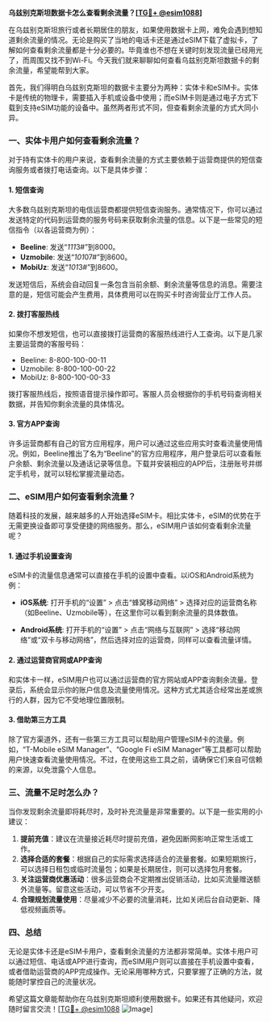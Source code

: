 **乌兹别克斯坦数据卡怎么查看剩余流量？[[TG💪+ @esim1088](https://t.me/s/esim1088)]**

在乌兹别克斯坦旅行或者长期居住的朋友，如果使用数据卡上网，难免会遇到想知道剩余流量的情况。无论是购买了当地的电话卡还是通过eSIM下载了虚拟卡，了解如何查看剩余流量都是十分必要的。毕竟谁也不想在关键时刻发现流量已经用光了，而周围又找不到Wi-Fi。今天我们就来聊聊如何查看乌兹别克斯坦数据卡的剩余流量，希望能帮到大家。

首先，我们得明白乌兹别克斯坦的数据卡主要分为两种：实体卡和eSIM卡。实体卡是传统的物理卡，需要插入手机或设备中使用；而eSIM卡则是通过电子方式下载到支持eSIM功能的设备中。虽然两者形式不同，但查看剩余流量的方式大同小异。

### **一、实体卡用户如何查看剩余流量？**

对于持有实体卡的用户来说，查看剩余流量的方式主要依赖于运营商提供的短信查询服务或者拨打电话查询。以下是具体步骤：

#### **1. 短信查询**
大多数乌兹别克斯坦的电信运营商都提供短信查询服务。通常情况下，你可以通过发送特定的代码到运营商的服务号码来获取剩余流量的信息。以下是一些常见的短信指令（以各运营商为例）：

- **Beeline**: 发送“*111*3#”到8000。
- **Uzmobile**: 发送“*101*07#”到8600。
- **MobiUz**: 发送“*101*3#”到8600。

发送短信后，系统会自动回复一条包含当前余额、剩余流量等信息的消息。需要注意的是，短信可能会产生费用，具体费用可以在购买卡时咨询营业厅工作人员。

#### **2. 拨打客服热线**
如果你不想发短信，也可以直接拨打运营商的客服热线进行人工查询。以下是几家主要运营商的客服号码：
- Beeline: 8-800-100-00-11
- Uzmobile: 8-800-100-00-22
- MobiUz: 8-800-100-00-33

拨打客服热线后，按照语音提示操作即可。客服人员会根据你的手机号码查询相关数据，并告知你剩余流量的具体情况。

#### **3. 官方APP查询**
许多运营商都有自己的官方应用程序，用户可以通过这些应用实时查看流量使用情况。例如，Beeline推出了名为“Beeline”的官方应用程序，用户登录后可以查看账户余额、剩余流量以及通话记录等信息。下载并安装相应的APP后，注册账号并绑定手机号，就可以轻松掌握流量动态。

### **二、eSIM用户如何查看剩余流量？**

随着科技的发展，越来越多的人开始选择eSIM卡。相比实体卡，eSIM的优势在于无需更换设备即可享受便捷的网络服务。那么，eSIM用户该如何查看剩余流量呢？

#### **1. 通过手机设置查询**
eSIM卡的流量信息通常可以直接在手机的设置中查看。以iOS和Android系统为例：

- **iOS系统**:
  打开手机的“设置” > 点击“蜂窝移动网络” > 选择对应的运营商名称（如Beeline、Uzmobile等），在这里你可以看到剩余流量的具体数值。

- **Android系统**:
  打开手机的“设置” > 点击“网络与互联网” > 选择“移动网络”或“双卡与移动网络”，然后选择对应的运营商，同样可以查看流量详情。

#### **2. 通过运营商官网或APP查询**
和实体卡一样，eSIM用户也可以通过运营商的官方网站或APP查询剩余流量。登录后，系统会显示你的账户信息及流量使用情况。这种方式尤其适合经常出差或旅行的人群，因为它不受地理位置限制。

#### **3. 借助第三方工具**
除了官方渠道外，还有一些第三方工具可以帮助用户管理eSIM卡的流量。例如，“T-Mobile eSIM Manager”、“Google Fi eSIM Manager”等工具都可以帮助用户快速查看流量使用情况。不过，在使用这些工具之前，请确保它们来自可信赖的来源，以免泄露个人信息。

### **三、流量不足时怎么办？**

当你发现剩余流量即将耗尽时，及时补充流量是非常重要的。以下是一些实用的小建议：

1. **提前充值**：建议在流量接近耗尽时提前充值，避免因断网影响正常生活或工作。
2. **选择合适的套餐**：根据自己的实际需求选择适合的流量套餐。如果短期旅行，可以选择日租包或临时流量包；如果是长期居住，则可以选择包月套餐。
3. **关注运营商优惠活动**：很多运营商会不定期推出促销活动，比如买流量赠送额外流量等。留意这些活动，可以节省不少开支。
4. **合理规划流量使用**：尽量减少不必要的流量消耗，比如关闭后台自动更新、降低视频画质等。

### **四、总结**

无论是实体卡还是eSIM卡用户，查看剩余流量的方法都非常简单。实体卡用户可以通过短信、电话或APP进行查询，而eSIM用户则可以直接在手机设置中查看，或者借助运营商的APP完成操作。无论采用哪种方式，只要掌握了正确的方法，就能随时掌控自己的流量状况。

希望这篇文章能帮助你在乌兹别克斯坦顺利使用数据卡。如果还有其他疑问，欢迎随时留言交流！[[TG💪+ @esim1088](https://t.me/s/esim1088) ![Image](https://i.postimg.cc/4NQfJmqS/Snipaste-2025-05-13-00-14-12.png)]